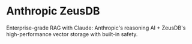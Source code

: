﻿# Anthropic ZeusDB

Enterprise-grade RAG with Claude: Anthropic's reasoning AI + ZeusDB's high-performance vector storage with built-in safety.